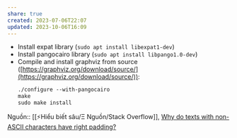 ```yaml
---
share: true
created: 2023-07-06T22:07
updated: 2023-10-06T16:09
---
```

- Install expat library (`sudo apt install libexpat1-dev`)
- Install pangocairo library (`sudo apt install libpango1.0-dev`)
- Compile and install graphviz from source ([https://graphviz.org/download/source/](https://graphviz.org/download/source/)):
    ```xml
    ./configure --with-pangocairo
    make
    sudo make install
    ```
Nguồn:: [[⚡Hiểu biết sâu/Ξ Nguồn/Stack Overflow]], [Why do texts with non-ASCII characters have right padding?](https://stackoverflow.com/a/76630218/3416774)
